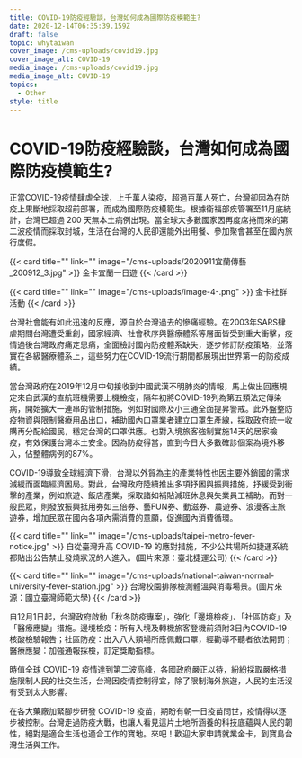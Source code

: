 ```yaml
---
title: COVID-19防疫經驗談，台灣如何成為國際防疫模範生?
date: 2020-12-14T06:35:39.159Z
draft: false
topic: whytaiwan
cover_image: /cms-uploads/covid19.jpg
cover_image_alt: COVID-19
media_image: /cms-uploads/covid19.jpg
media_image_alt: COVID-19
topics:
  - Other
style: title
---
```

# COVID-19防疫經驗談，台灣如何成為國際防疫模範生?

正當COVID-19疫情肆虐全球，上千萬人染疫，超過百萬人死亡，台灣卻因為在防疫上果斷地採取超前部署，而成為國際防疫模範生。根據衛福部疾管署至11月底統計，台灣已超過 200 天無本土病例出現。當全球大多數國家因再度席捲而來的第二波疫情而採取封城，生活在台灣的人民卻還能外出用餐、參加聚會甚至在國內旅行度假。

{{< card title="" link="" image="/cms-uploads/2020911宜蘭傳藝_200912_3.jpg" >}}
金卡宜蘭一日遊
{{< /card >}}

{{< card title="" link="" image="/cms-uploads/image-4-.png" >}}
金卡社群活動
{{< /card >}}

台灣社會能有如此迅速的反應，源自於台灣過去的慘痛經驗。在2003年SARS肆虐期間台灣遭受重創，國家經濟、社會秩序與醫療體系等層面皆受到重大衝擊，疫情過後台灣政府痛定思痛，全面檢討國內防疫體系缺失，逐步修訂防疫策略，並落實在各級醫療體系上，這些努力在COVID-19流行期間都展現出世界第一的防疫成績。

當台灣政府在2019年12月中旬接收到中國武漢不明肺炎的情報，馬上做出回應規定來自武漢的直航班機需要上機檢疫，隔年初將COVID-19列為第五類法定傳染病，開始擴大一連串的管制措施，例如對國際及小三通全面提昇警戒。此外盤整防疫物資與限制醫療用品出口，補助國內口罩業者建立口罩生產線，採取政府統一收購再分配給國民，穩定台灣的口罩供應。也對入境旅客強制實施14天的居家檢疫，有效保護台灣本土安全。因為防疫得當，直到今日大多數確診個案為境外移入，佔整體病例的87%。

COVID-19導致全球經濟下滑，台灣以外貿為主的產業特性也因主要外銷國的需求減緩而面臨經濟困局。對此，台灣政府陸續推出多項抒困與振興措施，抒緩受到衝擊的產業，例如旅遊、飯店產業，採取諸如補貼減班休息與失業員工補助。而對一般民眾，則發放振興抵用券如三倍券、藝FUN券、動滋券、農遊券、浪漫客庄旅遊券，增加民眾在國內各項內需消費的意願，促進國內消費循環。

{{< card title="" link="" image="/cms-uploads/taipei-metro-fever-notice.jpg" >}}
自從臺灣升高 COVID-19 的應對措施，不少公共場所如捷運系統都貼出公告禁止發燒狀況的人進入。(圖片來源：臺北捷運公司)
{{< /card >}}

{{< card title="" link="" image="/cms-uploads/national-taiwan-normal-university-fever-station.jpg" >}}
台灣校園排隊檢測體溫與消毒場景。(圖片來源：國立臺灣師範大學)
{{< /card >}}

自12月1日起，台灣政府啟動「秋冬防疫專案」，強化「邊境檢疫」、「社區防疫」及「醫療應變」措施。邊境檢疫：所有入境及轉機旅客登機前須附3日內COVID-19核酸檢驗報告；社區防疫：出入八大類場所應佩戴口罩，經勸導不聽者依法開罰；醫療應變：加強通報採檢，訂定獎勵指標。

時值全球 COVID-19 疫情達到第二波高峰，各國政府嚴正以待，紛紛採取嚴格措施限制人民的社交生活，台灣因疫情控制得宜，除了限制海外旅遊，人民的生活沒有受到太大影響。

在各大藥廠加緊腳步研發 COVID-19 疫苗，期盼有朝一日疫苗問世，疫情得以逐步被控制。台灣走過防疫大戰，也讓人看見這片土地所涵養的科技底蘊與人民的韌性，絕對是適合生活也適合工作的寶地。來吧！歡迎大家申請就業金卡，到寶島台灣生活與工作。
